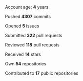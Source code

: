 Account age: **4** years

Pushed **4307** commits

Opened **5** issues

Submitted **322** pull requests

Reviewed **118** pull requests

Received **14** stars

Own **54** repositories

Contributed to **17** public repositories

